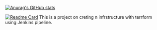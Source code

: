 [![Anurag's GitHub stats](https://github-readme-stats.vercel.app/api?username=Apurva14A)](https://github.com/anuraghazra/github-readme-stats)

[![Readme Card](https://github-readme-stats.vercel.app/api/pin/?username=Apurva14A&repo=github-readme-stats)](https://github.com/anuraghazra/github-readme-stats)
This is a project on creting n infrstructure with terrform using Jenkins pipeline.  
